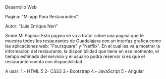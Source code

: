 Desarrollo Web

Pagina: "Mi app Para Restaurantes"

Autor: "Luis Enrique Neri"

Sobre Mi Pagina: Esta pagina se va a tratar sobre una pagina que
te muestra todos los restaurantes de Guadalajara con un interfaz
grafica como las aplicaciones web: "Foursquare" y "Netflix". En
el cual les va a mostrar la información del restaurante, la
disponibilidad que tiene en ese momento, el tiempo estimado del
servicio y el usuario podra reservar si es que el restaurante cuenta con disponibilidad.

A usar:
1.- HTML 5
2- CSS3
3.- Bootstrap
4.- JavaScript
5.- Angular
